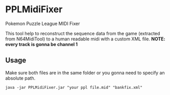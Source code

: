 # PPLMidiFixer
Pokemon Puzzle League MIDI Fixer

This tool help to reconstruct the sequence data from the game (extracted from N64MidiTool) to a human readable midi with a custom XML file.
**NOTE: every track is gonna be channel 1**

## Usage
Make sure both files are in the same folder or you gonna need to specify an absolute path.

`java -jar PPLMidiFixer.jar "your ppl file.mid" "bankfix.xml"`

